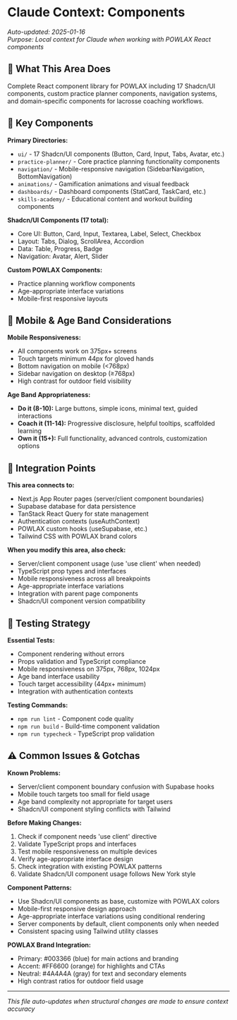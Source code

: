 # Claude Context: Components

*Auto-updated: 2025-01-16*  
*Purpose: Local context for Claude when working with POWLAX React components*

## 🎯 **What This Area Does**
Complete React component library for POWLAX including 17 Shadcn/UI components, custom practice planner components, navigation systems, and domain-specific components for lacrosse coaching workflows.

## 🔧 **Key Components**
**Primary Directories:**
- `ui/` - 17 Shadcn/UI components (Button, Card, Input, Tabs, Avatar, etc.)
- `practice-planner/` - Core practice planning functionality components
- `navigation/` - Mobile-responsive navigation (SidebarNavigation, BottomNavigation)
- `animations/` - Gamification animations and visual feedback
- `dashboards/` - Dashboard components (StatCard, TaskCard, etc.)
- `skills-academy/` - Educational content and workout building components

**Shadcn/UI Components (17 total):**
- Core UI: Button, Card, Input, Textarea, Label, Select, Checkbox
- Layout: Tabs, Dialog, ScrollArea, Accordion  
- Data: Table, Progress, Badge
- Navigation: Avatar, Alert, Slider

**Custom POWLAX Components:**
- Practice planning workflow components
- Age-appropriate interface variations
- Mobile-first responsive layouts

## 📱 **Mobile & Age Band Considerations**
**Mobile Responsiveness:**
- All components work on 375px+ screens
- Touch targets minimum 44px for gloved hands
- Bottom navigation on mobile (<768px)
- Sidebar navigation on desktop (≥768px)
- High contrast for outdoor field visibility

**Age Band Appropriateness:**
- **Do it (8-10):** Large buttons, simple icons, minimal text, guided interactions
- **Coach it (11-14):** Progressive disclosure, helpful tooltips, scaffolded learning
- **Own it (15+):** Full functionality, advanced controls, customization options

## 🔗 **Integration Points**
**This area connects to:**
- Next.js App Router pages (server/client component boundaries)
- Supabase database for data persistence
- TanStack React Query for state management
- Authentication contexts (useAuthContext)
- POWLAX custom hooks (useSupabase, etc.)
- Tailwind CSS with POWLAX brand colors

**When you modify this area, also check:**
- Server/client component usage (use 'use client' when needed)
- TypeScript prop types and interfaces
- Mobile responsiveness across all breakpoints
- Age-appropriate interface variations
- Integration with parent page components
- Shadcn/UI component version compatibility

## 🧪 **Testing Strategy**
**Essential Tests:**
- Component rendering without errors
- Props validation and TypeScript compliance
- Mobile responsiveness on 375px, 768px, 1024px
- Age band interface usability
- Touch target accessibility (44px+ minimum)
- Integration with authentication contexts

**Testing Commands:**
- `npm run lint` - Component code quality
- `npm run build` - Build-time component validation
- `npm run typecheck` - TypeScript prop validation

## ⚠️ **Common Issues & Gotchas**
**Known Problems:**
- Server/client component boundary confusion with Supabase hooks
- Mobile touch targets too small for field usage
- Age band complexity not appropriate for target users
- Shadcn/UI component styling conflicts with Tailwind

**Before Making Changes:**
1. Check if component needs 'use client' directive
2. Validate TypeScript props and interfaces
3. Test mobile responsiveness on multiple devices
4. Verify age-appropriate interface design
5. Check integration with existing POWLAX patterns
6. Validate Shadcn/UI component usage follows New York style

**Component Patterns:**
- Use Shadcn/UI components as base, customize with POWLAX colors
- Mobile-first responsive design approach
- Age-appropriate interface variations using conditional rendering
- Server components by default, client components only when needed
- Consistent spacing using Tailwind utility classes

**POWLAX Brand Integration:**
- Primary: #003366 (blue) for main actions and branding
- Accent: #FF6600 (orange) for highlights and CTAs  
- Neutral: #4A4A4A (gray) for text and secondary elements
- High contrast ratios for outdoor field usage

---
*This file auto-updates when structural changes are made to ensure context accuracy*
